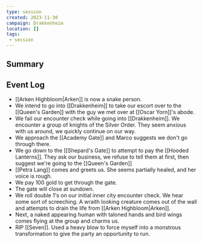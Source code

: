 ```yaml
---
type: session
created: 2023-11-30
campaign: Drakkenheim
location: []
tags:
 - session
---
```



## Summary

## Event Log

- [[Arken Highbloom|Arken]] is now a snake person.
- We intend to go into [[Drakkenheim]] to take our escort over to the [[Queen's Garden]] with the guy we met over at [[Oscar Yorn]]'s abode.
- We fail our encounter check while going into [[Drakkenheim]]. We encounter a group of knights of the Silver Order. They seem anxious with us around, we quickly continue on our way.
- We approach the [[Academy Gate]] and Marco suggests we don't go through there.
- We go down to the [[Shepard's Gate]] to attempt to pay the [[Hooded Lanterns]]. They ask our business, we refuse to tell them at first, then suggest we're going to the [[Queen's Garden]]
- [[Petra Lang]] comes and greets us. She seems partially healed, and her voice is rough.
- We pay 100 gold to get through the gate.
- The gate will close at sundown. 
- We roll double 1's on our initial inner city encounter check. We hear some sort of screeching. A wraith looking creature comes out of the wall and attempts to drain the life from [[Arken Highbloom|Arken]].
- Next, a naked appearing human with taloned hands and bird wings comes flying at the group and charms us.
- RIP [[Seven]]. Used a heavy blow to force myself into a monstrous transformation to give the party an opportunity to run.



